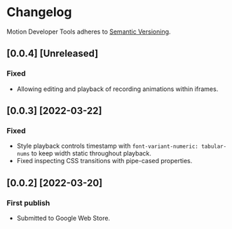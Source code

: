 # Changelog

Motion Developer Tools adheres to [Semantic Versioning](http://semver.org/).

## [0.0.4] [Unreleased]

### Fixed

- Allowing editing and playback of recording animations within iframes.

## [0.0.3] [2022-03-22]

### Fixed

- Style playback controls timestamp with `font-variant-numeric: tabular-nums` to keep width static throughout playback.
- Fixed inspecting CSS transitions with pipe-cased properties.

## [0.0.2] [2022-03-20]

### First publish

- Submitted to Google Web Store.
